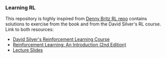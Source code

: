 ### Learning RL

This repository is highly inspired from [Denny Britz RL repo](https://github.com/dennybritz/reinforcement-learning) contains
solutions to exercise from the book and from the David Silver's RL course. Link to both resources:

- [David Silver's Reinforcement Learning Course](http://www0.cs.ucl.ac.uk/staff/d.silver/web/Teaching.html)
- [Reinforcement Learning: An Introduction (2nd Edition)](http://incompleteideas.net/book/RLbook2018.pdf)
- [Lecture Slides](https://www.davidsilver.uk/teaching/)
